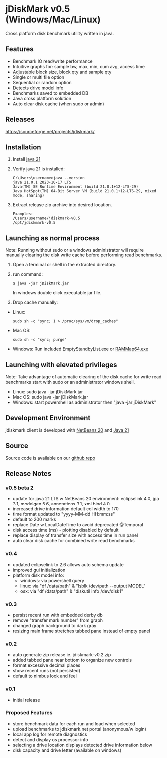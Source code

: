 # jDiskMark v0.5 (Windows/Mac/Linux)

Cross platform disk benchmark utility written in java.

## Features

- Benchmark IO read/write performance
- Intuitive graphs for: sample bw, max, min, cum avg, access time
- Adjustable block size, block qty and sample qty
- Single or multi file option
- Sequential or random option
- Detects drive model info
- Benchmarks saved to embedded DB
- Java cross platform solution
- Auto clear disk cache (when sudo or admin)

## Releases

https://sourceforge.net/projects/jdiskmark/

## Installation

1. Install [java 21](https://www.oracle.com/java/technologies/downloads/)

2. Verify java 21 is installed:
   ```
   C:\Users\username>java --version
   java 21.0.1 2023-10-17 LTS
   Java(TM) SE Runtime Environment (build 21.0.1+12-LTS-29)
   Java HotSpot(TM) 64-Bit Server VM (build 21.0.1+12-LTS-29, mixed mode, sharing)
   ```

3. Extract release zip archive into desired location.
   ```
   Examples:  
   /Users/username/jdiskmark-v0.5  
   /opt/jdiskmark-v0.5
   ```

## Launching as normal process

Note: Running without sudo or a windows administrator will require manually 
clearing the disk write cache before performing read benchmarks.

1. Open a terminal or shell in the extracted directory.

2. run command:
   ```
   $ java -jar jDiskMark.jar
   ```
   In windows double click executable jar file.

3. Drop cache manually:
 - Linux:
   ```
   sudo sh -c "sync; 1 > /proc/sys/vm/drop_caches"
   ```
 - Mac OS:
   ```
   sudo sh -c "sync; purge"
   ```
 - Windows: Run included EmptyStandbyList.exe or [RAMMap64.exe](https://learn.microsoft.com/en-us/sysinternals/downloads/rammap)

## Launching with elevated privileges

Note: Take advantage of automatic clearing of the disk cache for write read 
benchmarks start with sudo or an administrator windows shell.

 - Linux: sudo java -jar jDiskMark.jar
 - Mac OS: sudo java -jar jDiskMark.jar
 - Windows: start powershell as administrator then "java -jar jDiskMark"

## Development Environment

jdiskmark client is developed with [NetBeans 20](https://netbeans.apache.org/front/main/download/) and [Java 21](https://www.oracle.com/java/technologies/downloads/)

## Source

Source code is available on our [github repo](https://github.com/jDiskMark/jdm-java/)

## Release Notes

### v0.5 beta 2
 - update for java 21 LTS w NetBeans 20 environment: eclipselink 4.0, jpa 3.1, 
   modelgen 5.6, annotations 3.1, xml.bind 4.0
 - increased drive information default col width to 170
 - time format updated to "yyyy-MM-dd HH:mm:ss"
 - default to 200 marks
 - replace Date w LocalDateTime to avoid deprecated @Temporal
 - disk access time (ms) - plotting disabled by default
 - replace display of transfer size with access time in run panel
 - auto clear disk cache for combined write read benchmarks

### v0.4
 - updated eclipselink to 2.6 allows auto schema update
 - improved gui initialization
 - platform disk model info:
    - windows: via powershell query
    - linux:   via "df /data/path" & "lsblk /dev/path --output MODEL"
    - osx:     via "df /data/path" & "diskutil info /dev/disk1"

### v0.3
 - persist recent run with embedded derby db
 - remove "transfer mark number" from graph
 - changed graph background to dark gray
 - resizing main frame stretches tabbed pane instead of empty panel

### v0.2
 - auto generate zip release ie. jdiskmark-v0.2.zip
 - added tabbed pane near bottom to organize new controls
 - format excessive decimal places
 - show recent runs (not persisted)
 - default to nimbus look and feel

### v0.1
 - initial release

### Proposed Features
 - store benchmark data for each run and load when selected
 - upload benchmarks to jdiskmark.net portal (anonymous/w login)
 - local app log for remote diagnostics
 - detect and display os processor info
 - selecting a drive location displays detected drive information below
 - disk capacity and drive letter (available on windows)
